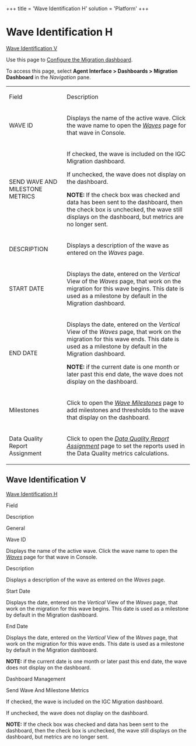 +++
title = 'Wave Identification H'
solution = 'Platform'
+++

# Wave Identification H

[Wave Identification V](#Wave)

<div class="use">

Use this page to [Configure the Migration
dashboard](../Use_Cases/Configure_the_Migration_Dashboard.htm).

</div>

To access this page, select **Agent Interface \> Dashboards \> Migration
Dashboard** in the *Navigation* pane.

<table>
<tbody>
<tr class="odd">
<td><p>Field</p></td>
<td><p>Description</p></td>
</tr>
<tr class="even">
<td><p>WAVE ID</p></td>
<td><p>Displays the name of the active wave. Click the wave name to open the <em><a href="../../../Migration/Console/Page_Desc/Waves_H.htm">Waves</a></em> page for that wave in Console.</p></td>
</tr>
<tr class="odd">
<td><p>SEND WAVE AND MILESTONE METRICS</p></td>
<td><p>If checked, the wave is included on the IGC Migration dashboard.</p>
<p>If unchecked, the wave does not display on the dashboard.</p>
<p><strong>NOTE:</strong> If the check box was checked and data has been sent to the dashboard, then the check box is unchecked, the wave still displays on the dashboard, but metrics are no longer sent.</p></td>
</tr>
<tr class="even">
<td><p>DESCRIPTION</p></td>
<td><p>Displays a description of the wave as entered on the <em>Waves</em> page.</p></td>
</tr>
<tr class="odd">
<td><p>START DATE</p></td>
<td><p>Displays the date, entered on the <em>Vertical</em> View of the <em>Waves</em> page, that work on the migration for this wave begins. This date is used as a milestone by default in the Migration dashboard.</p></td>
</tr>
<tr class="even">
<td><p>END DATE</p></td>
<td><p>Displays the date, entered on the <em>Vertical</em> View of the <em>Waves</em> page, that work on the migration for this wave ends. This date is used as a milestone by default in the Migration dashboard.</p>
<p><strong>NOTE:</strong> if the current date is one month or later past this end date, the wave does not display on the dashboard.</p></td>
</tr>
<tr class="odd">
<td><p>Milestones</p></td>
<td><p>Click to open the <em><a href="Wave_Milestones_H.htm">Wave Milestones</a></em> page to add milestones and thresholds to the wave that display on the dashboard.</p></td>
</tr>
<tr class="even">
<td><p>Data Quality Report Assignment</p></td>
<td><p>Click to open the <a href="Data_Quality_Report_Assignment.htm"><em>Data Quality Report Assignment</em></a> page to set the reports used in the Data Quality metrics calculations.</p></td>
</tr>
</tbody>
</table>

## <span id="Wave"></span>Wave Identification V

[Wave Identification H](#top)

Field

Description

General

Wave ID

Displays the name of the active wave. Click the wave name to open the
*[Waves](../../../Migration/Console/Page_Desc/Waves_H.htm)* page for
that wave in Console.

Description

Displays a description of the wave as entered on the *Waves* page.

Start Date

Displays the date, entered on the *Vertical* View of the *Waves* page,
that work on the migration for this wave begins. This date is used as a
milestone by default in the Migration dashboard.

End Date

Displays the date, entered on the *Vertical* View of the *Waves* page,
that work on the migration for this wave ends. This date is used as a
milestone by default in the Migration dashboard.

**NOTE:** if the current date is one month or later past this end date,
the wave does not display on the dashboard.

Dashboard Management

Send Wave And Milestone Metrics

If checked, the wave is included on the IGC Migration dashboard.

If unchecked, the wave does not display on the dashboard.

**NOTE:** If the check box was checked and data has been sent to the
dashboard, then the check box is unchecked, the wave still displays on
the dashboard, but metrics are no longer sent.
